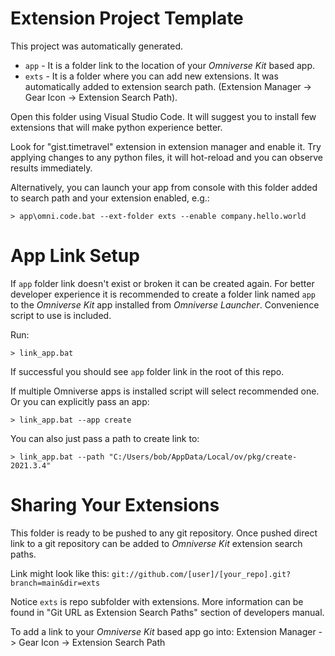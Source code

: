 # Extension Project Template

This project was automatically generated.

- `app` - It is a folder link to the location of your *Omniverse Kit* based app.
- `exts` - It is a folder where you can add new extensions. It was automatically added to extension search path. (Extension Manager -> Gear Icon -> Extension Search Path).

Open this folder using Visual Studio Code. It will suggest you to install few extensions that will make python experience better.

Look for "gist.timetravel" extension in extension manager and enable it. Try applying changes to any python files, it will hot-reload and you can observe results immediately.

Alternatively, you can launch your app from console with this folder added to search path and your extension enabled, e.g.:

```
> app\omni.code.bat --ext-folder exts --enable company.hello.world
```

# App Link Setup

If `app` folder link doesn't exist or broken it can be created again. For better developer experience it is recommended to create a folder link named `app` to the *Omniverse Kit* app installed from *Omniverse Launcher*. Convenience script to use is included.

Run:

```
> link_app.bat
```

If successful you should see `app` folder link in the root of this repo.

If multiple Omniverse apps is installed script will select recommended one. Or you can explicitly pass an app:

```
> link_app.bat --app create
```

You can also just pass a path to create link to:

```
> link_app.bat --path "C:/Users/bob/AppData/Local/ov/pkg/create-2021.3.4"
```


# Sharing Your Extensions

This folder is ready to be pushed to any git repository. Once pushed direct link to a git repository can be added to *Omniverse Kit* extension search paths.

Link might look like this: `git://github.com/[user]/[your_repo].git?branch=main&dir=exts`

Notice `exts` is repo subfolder with extensions. More information can be found in "Git URL as Extension Search Paths" section of developers manual.

To add a link to your *Omniverse Kit* based app go into: Extension Manager -> Gear Icon -> Extension Search Path


